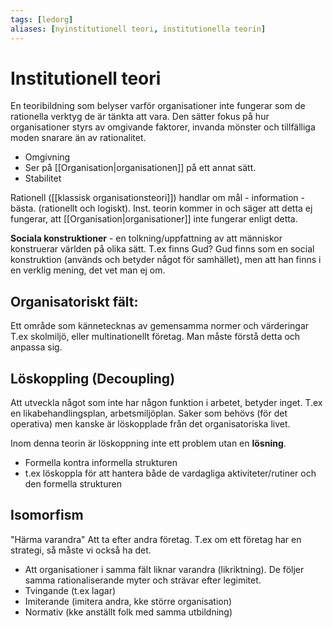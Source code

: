 ```yaml
---
tags: [ledorg]
aliases: [nyinstitutionell teori, institutionella teorin]
---
```

# Institutionell teori
En teoribildning som belyser varför organisationer inte fungerar som de rationella verktyg de är tänkta att vara. Den sätter fokus på hur organisationer styrs av omgivande faktorer, invanda mönster och tillfälliga moden snarare än av rationalitet.
- Omgivning
- Ser på [[Organisation|organisationen]] på ett annat sätt.
- Stabilitet

Rationell ([[klassisk organisationsteori]]) handlar om mål - information - bästa. (rationellt och logiskt).
Inst. teorin kommer in och säger att detta ej fungerar, att [[Organisation|organisationer]] inte fungerar enligt detta.

**Sociala konstruktioner** - en tolkning/uppfattning av att människor konstruerar världen på olika sätt. T.ex finns Gud? Gud finns som en social konstruktion (används och betyder något för samhället), men att han finns i en verklig mening, det vet man ej om. 

## Organisatoriskt fält:
Ett område som kännetecknas av gemensamma normer och värderingar
T.ex skolmiljö, eller multinationellt företag.
Man måste förstå detta och anpassa sig.

## Löskoppling (Decoupling)
Att utveckla något som inte har någon funktion i arbetet, betyder inget. T.ex en likabehandlingsplan, arbetsmiljöplan. Saker som behövs (för det operativa) men kanske är löskopplade från det organisatoriska livet. 

Inom denna teorin är löskoppning inte ett problem utan en **lösning**.
- Formella kontra informella strukturen
- t.ex löskoppla för att hantera både de vardagliga aktiviteter/rutiner och den formella strukturen

## Isomorfism
"Härma varandra"
Att ta efter andra företag. T.ex om ett företag har en strategi, så måste vi också ha det. 
- Att organisationer i samma fält liknar varandra (likriktning). De följer samma rationaliserande myter och strävar efter legimitet.
- Tvingande (t.ex lagar)
- Imiterande (imitera andra, kke större organisation)
- Normativ (kke anställt folk med samma utbildning)